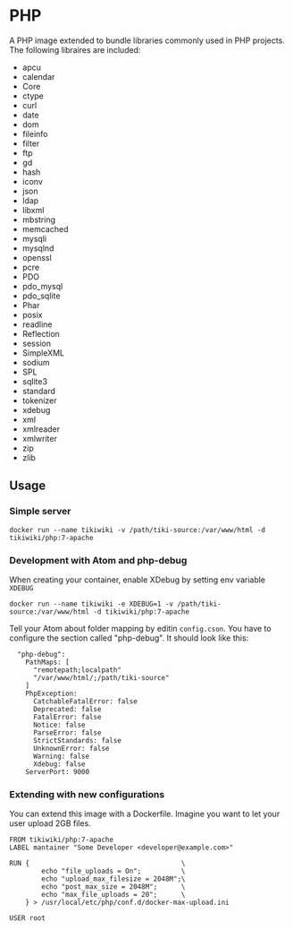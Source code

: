 # PHP

A PHP image extended to bundle libraries commonly used in PHP projects. The following
libraires are included:

* apcu
* calendar
* Core
* ctype
* curl
* date
* dom
* fileinfo
* filter
* ftp
* gd
* hash
* iconv
* json
* ldap
* libxml
* mbstring
* memcached
* mysqli
* mysqlnd
* openssl
* pcre
* PDO
* pdo_mysql
* pdo_sqlite
* Phar
* posix
* readline
* Reflection
* session
* SimpleXML
* sodium
* SPL
* sqlite3
* standard
* tokenizer
* xdebug
* xml
* xmlreader
* xmlwriter
* zip
* zlib

## Usage

### Simple server

```
docker run --name tikiwiki -v /path/tiki-source:/var/www/html -d tikiwiki/php:7-apache
```


### Development with Atom and php-debug

When creating your container, enable XDebug by setting env variable `XDEBUG`

```
docker run --name tikiwiki -e XDEBUG=1 -v /path/tiki-source:/var/www/html -d tikiwiki/php:7-apache
```

Tell your Atom about folder mapping by editin `config.cson`. You have to configure the
section called "php-debug". It should look like this:

```
  "php-debug":
    PathMaps: [
      "remotepath;localpath"
      "/var/www/html/;/path/tiki-source"
    ]
    PhpException:
      CatchableFatalError: false
      Deprecated: false
      FatalError: false
      Notice: false
      ParseError: false
      StrictStandards: false
      UnknownError: false
      Warning: false
      Xdebug: false
    ServerPort: 9000
```


### Extending with new configurations

You can extend this image with a Dockerfile. Imagine you want to let your user
upload 2GB files.


```
FROM tikiwiki/php:7-apache
LABEL mantainer "Some Developer <developer@example.com>"

RUN {                                      \
        echo "file_uploads = On";          \
        echo "upload_max_filesize = 2048M";\
        echo "post_max_size = 2048M";      \
        echo "max_file_uploads = 20";      \
    } > /usr/local/etc/php/conf.d/docker-max-upload.ini

USER root
```
